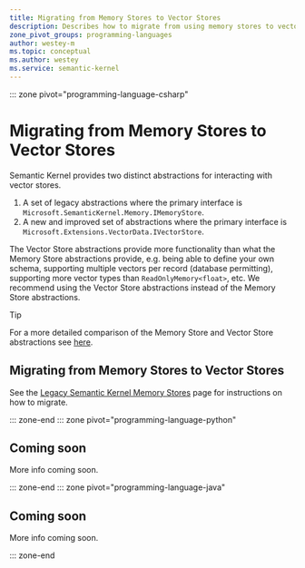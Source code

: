 ```yaml
---
title: Migrating from Memory Stores to Vector Stores
description: Describes how to migrate from using memory stores to vector stores in semantic kernel.
zone_pivot_groups: programming-languages
author: westey-m
ms.topic: conceptual
ms.author: westey
ms.service: semantic-kernel
---
```

::: zone pivot="programming-language-csharp"

# Migrating from Memory Stores to Vector Stores

Semantic Kernel provides two distinct abstractions for interacting with vector stores.

1. A set of legacy abstractions where the primary interface is `Microsoft.SemanticKernel.Memory.IMemoryStore`.
2. A new and improved set of abstractions where the primary interface is `Microsoft.Extensions.VectorData.IVectorStore`.

The Vector Store abstractions provide more functionality than what the Memory Store abstractions provide, e.g. being
able to define your own schema, supporting multiple vectors per record (database permitting), supporting more
vector types than `ReadOnlyMemory<float>`, etc. We recommend using the Vector Store abstractions instead of the
Memory Store abstractions.

> [!TIP]
> For a more detailed comparison of the Memory Store and Vector Store abstractions see [here](../../concepts/vector-store-connectors/memory-stores.md#memory-store-vs-vector-store-abstractions).

## Migrating from Memory Stores to Vector Stores

See the [Legacy Semantic Kernel Memory Stores](../../concepts/vector-store-connectors/memory-stores.md#migrating-from-memory-stores-to-vector-stores) page for instructions on how to migrate.

::: zone-end
::: zone pivot="programming-language-python"

## Coming soon

More info coming soon.

::: zone-end
::: zone pivot="programming-language-java"

## Coming soon

More info coming soon.

::: zone-end
